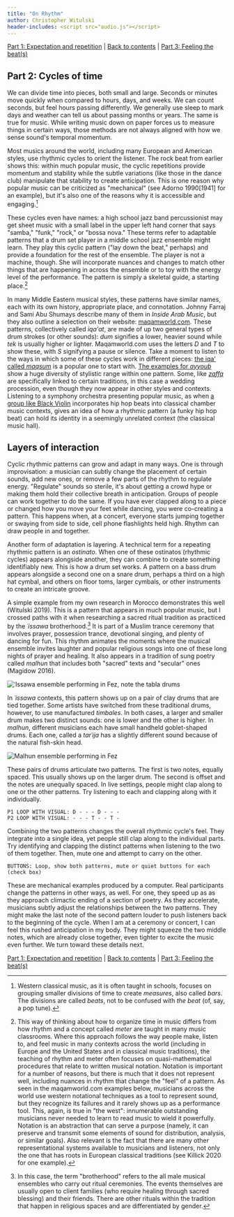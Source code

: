 ```yaml
---
title: "On Rhythm"
author: Christopher Witulski
header-includes: <script src="audio.js"></script>
---
```

[Part 1: Expectation and repetition](part1.html) | [Back to contents](index.html) | [Part 3: Feeling the beat(s)](part3.html)

## Part 2: Cycles of time

We can divide time into pieces, both small and large. Seconds or minutes move quickly when compared to hours, days, and weeks. We can count seconds, but feel hours passing differently. We generally use sleep to mark days and weather can tell us about passing months or years. The same is true for music. While writing music down on paper forces us to measure things in certain ways, those methods are not always aligned with how we sense sound's temporal momentum.

Most musics around the world, including many European and American styles, use rhythmic cycles to orient the listener. The rock beat from earlier shows this: within much popular music, the cyclic repetitions provide momentum and stability while the subtle variations (like those in the dance club) manipulate that stability to create anticipation. This is one reason why popular music can be criticized as "mechanical" (see Adorno 1990[1941] for an example), but it's also one of the reasons why it is accessible and engaging.[^beat]

[^beat]: Western classical music, as it is often taught in schools, focuses on grouping smaller divisions of time to create *measures*, also called *bars*. The divisions are called *beats*, not to be confused with *the beat* (of, say, a pop tune).

These cycles even have names: a high school jazz band percussionist may get sheet music with a small label in the upper left hand corner that says "samba," "funk," "rock," or "bossa nova." These terms refer to adaptable patterns that a drum set player in a middle school jazz ensemble might learn. They play this cyclic pattern ("lay down the beat," perhaps) and provide a foundation for the rest of the ensemble. The player is not a machine, though. She will incorporate nuances and changes to match other things that are happening in across the ensemble or to toy with the energy level of the performance. The pattern is simply a skeletal guide, a starting place.[^notation]

[^notation]: This way of thinking about how to organize time in music differs from how rhythm and a concept called *meter* are taught in many music classrooms. Where this approach follows the way people make, listen to, and feel music in many contexts across the world (including in Europe and the United States and in classical music traditions), the teaching of rhythm and meter often focuses on quasi-mathematical procedures that relate to written musical notation. Notation is important for a number of reasons, but there is much that it does not represent well, including nuances in rhythm that change the "feel" of a pattern.[^transcription] As seen in the maqamworld.com examples below, musicians across the world use western notational techniques as a tool to represent sound, but they recognize its failures and it rarely shows up as a performance tool. This, again, is true in "the west": innumerable outstanding musicians never needed to learn to read music to wield it powerfully. Notation is an abstraction that can serve a purpose (namely, it can preserve and transmit some elements of sound for distribution, analysis, or similar goals). Also relevant is the fact that there are many other representational systems available to musicians and listeners, not only the one that has roots in European classical traditions (see Killick 2020 for one example).

[^transcription]: Furthermore, centering a specific type of notation and transcription can inadvertently reinforce problematic ideologies (see Marian-Bălaşa 2005).

In many Middle Eastern musical styles, these patterns have similar names, each with its own history, appropriate place, and connotation. Johnny Farraj and Sami Abu Shumays describe many of them in *Inside Arab Music*, but they also outline a selection on their website: [maqamworld.com](http://www.maqamworld.com/en/iqaa.php). These patterns, collectively called *iqa'at*, are made of up two general types of drum strokes (or other sounds): *dum* signifies a lower, heavier sound while *tek* is usually higher or lighter. Maqamworld.com uses the letters *D* and *T* to show these, with *S* signifying a pause or silence. Take a moment to listen to the ways in which some of these cycles work in different pieces: [the iqa' called *maqsum*](http://www.maqamworld.com/en/iqaa/maqsum.php) is a popular one to start with. [The examples for *ayyoub*](http://www.maqamworld.com/en/iqaa/ayyub.php) show a huge diversity of stylistic range within one pattern. Some, like [*zaffa*](http://www.maqamworld.com/en/iqaa/zaffa.php) are specifically linked to certain traditions, in this case a wedding procession, even though they now appear in other styles and contexts. Listening to a symphony orchestra presenting popular music, as when [a group like Black Violin](https://www.youtube.com/watch?v=Tb5zO7OybPg) incorporates hip hop beats into classical chamber music contexts, gives an idea of how a rhythmic pattern (a funky hip hop beat) can hold its identity in a seemingly unrelated context (the classical music hall).

## Layers of interaction

Cyclic rhythmic patterns can grow and adapt in many ways. One is through improvisation: a musician can subtly change the placement of certain sounds, add new ones, or remove a few parts of the rhythm to regulate energy. "Regulate" sounds so sterile, it's about getting a crowd hype or making them hold their collective breath in anticipation. Groups of people can work together to do the same. If you have ever clapped along to a piece or changed how you move your feet while dancing, you were co-creating a pattern. This happens when, at a concert, everyone starts jumping together or swaying from side to side, cell phone flashlights held high. Rhythm can draw people in and together.

Another form of adaptation is layering. A technical term for a repeating rhythmic pattern is an *ostinato*. When one of these ostinatos (rhythmic cycles) appears alongside another, they can combine to create something identifiably new. This is how a drum set works. A pattern on a bass drum appears alongside a second one on a snare drum, perhaps a third on a high hat cymbal, and others on floor toms, larger cymbals, or other instruments to create an intricate groove.

A simple example from my own research in Morocco demonstrates this well (Witulski 2019). This is a pattern that appears in much popular music, but I crossed paths with it when researching a sacred ritual tradition as practiced by the *ʿissawa* brotherhood.[^issawa] It is part of a Muslim trance ceremony that involves prayer, possession trance, devotional singing, and plenty of dancing for fun. This rhythm animates the moments where the musical ensemble invites laughter and popular religious songs into one of these long nights of prayer and healing. It also appears in a tradition of sung poetry called *malhun* that includes both "sacred" texts and "secular" ones (Magidow 2016).

[^issawa]: In this case, the term "brotherhood" refers to the all male musical ensembles who carry out ritual ceremonies. The events themselves are usually open to client families (who require healing through sacred blessing) and their friends. There are other rituals within the tradition that happen in religious spaces and are differentiated by gender.

![ʿIssawa ensemble performing in Fez, note the *tabla* drums](https://via.placeholder.com/500x200.png?text=Issawa)

In *ʿissawa* contexts, this pattern shows up on a pair of clay drums that are tied together. Some artists have switched from these traditional drums, however, to use manufactured *timbales*. In both cases, a larger and smaller drum makes two distinct sounds: one is lower and the other is higher. In *malhun*, different musicians each have small handheld goblet-shaped drums. Each one, called a *tarʿija* has a slightly different sound because of the natural fish-skin head.

![Malhun ensemble performing in Fez](https://via.placeholder.com/500x200.png?text=Malhun)

These pairs of drums articulate two patterns. The first is two notes, equally spaced. This usually shows up on the larger drum. The second is offset and the notes are unequally spaced. In live settings, people might clap along to one or the other patterns. Try listening to each and clapping along with it individually. 

```
P1 LOOP WITH VISUAL: D - - - D - - -
P2 LOOP WITH VISUAL: - - - T - - T -
```

Combining the two patterns changes the overall rhythmic cycle's feel. They integrate into a single idea, yet people still clap along to the individual parts. Try identifying and clapping the distinct patterns when listening to the two of them together. Then, mute one and attempt to carry on the other.

```
BUTTONS: Loop, show both patterns, mute or quiet buttons for each (check box)
```

These are mechanical examples produced by a computer. Real participants change the patterns in other ways, as well. For one, they speed up as as they approach climactic ending of a section of poetry. As they accelerate, musicians subtly adjust the relationships between the two patterns. They might make the last note of the second pattern louder to push listeners back to the beginning of the cycle. When I am at a ceremony or concert, I can feel this rushed anticipation in my body. They might squeeze the two middle notes, which are already close together, even tighter to excite the music even further. We turn toward these details next.

[Part 1: Expectation and repetition](part1.html) | [Back to contents](index.html) | [Part 3: Feeling the beat(s)](part3.html)
